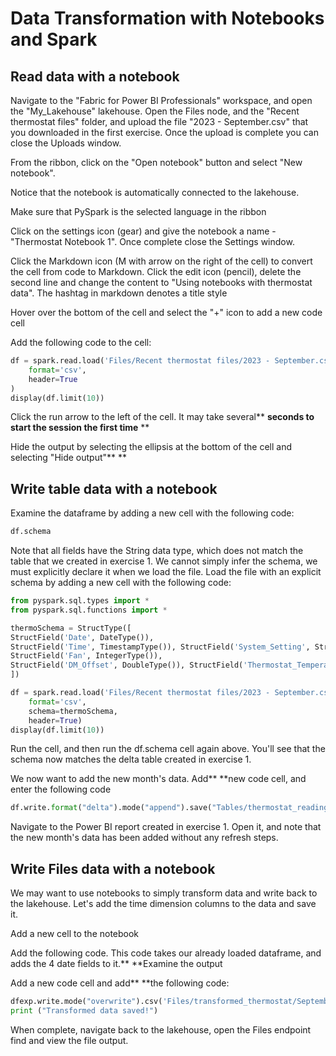 # Data Transformation with Notebooks and Spark

## Read **data with a** notebook

Navigate to the "Fabric for Power BI Professionals" workspace, and open the "My_Lakehouse" lakehouse. Open the Files node, and the "Recent thermostat files" folder, and upload the file "2023 - September.csv" that you downloaded in the first exercise. Once the upload is complete you can close the Uploads window. 

From the ribbon, click on the "Open notebook" button and select "New notebook".

Notice that the notebook is automatically connected to the lakehouse.

Make sure that PySpark is the selected language in the ribbon

Click on the settings icon (gear) and give the notebook a name - "Thermostat Notebook 1". Once complete close the Settings window.

Click the Markdown icon (M with arrow on the right of the cell) to convert the cell from code to Markdown. Click the edit icon (pencil), delete the second line and change the content to "Using notebooks with thermostat data". The hashtag in markdown denotes a title style

Hover over the bottom of the cell and select the "+" icon to add a new code cell

Add the following code to the cell:

```Python
df = spark.read.load('Files/Recent thermostat files/2023 - September.csv',
    format='csv',
    header=True
)
display(df.limit(10))
```

Click the run arrow to the left of the cell. It may take several** **seconds to start the session the first time** **

Hide the output by selecting the ellipsis at the bottom of the cell and selecting "Hide output"** **

## Write **table** data with a notebook

Examine the dataframe by adding a new cell with the following code:

```Python
df.schema
```

Note that all fields have the String data type, which does not match the table that we created in exercise 1. We cannot simply infer the schema, we must explicitly declare it when we load the file. Load the file with an explicit schema by adding a new cell with the following code:

```Python
from pyspark.sql.types import *
from pyspark.sql.functions import *

thermoSchema = StructType([
StructField('Date', DateType()), 
StructField('Time', TimestampType()), StructField('System_Setting', StringType()), StructField('System_Mode', StringType()), StructField('Calendar_Event', StringType()), StructField('Program_Mode', StringType()), StructField('Cool_Set_Temp', DoubleType()), StructField('Heat_Set_Temp', DoubleType()), StructField('Current_Temp', DoubleType()), StructField('Current_Humidity', IntegerType()), StructField('Outdoor_Temp', DoubleType()), StructField('Wind_Speed', IntegerType()), StructField('Cool_Stage_1', IntegerType()), StructField('Cool_Stage_2', IntegerType()), StructField('Heat_Stage_1', IntegerType()), StructField('Heat_Stage_2', IntegerType()), StructField('Aux_Heat_1', IntegerType()), 
StructField('Fan', IntegerType()), 
StructField('DM_Offset', DoubleType()), StructField('Thermostat_Temperature', DoubleType()), StructField('Thermostat_Humidity', IntegerType()), StructField('Thermostat_Motion', IntegerType())
])

df = spark.read.load('Files/Recent thermostat files/2023 - September.csv',
    format='csv',
    schema=thermoSchema,
    header=True)
display(df.limit(10))

```

Run the cell, and then run the df.schema cell again above. You'll see that the schema now matches the delta table created in exercise 1. 

We now want to add the new month's data. Add** **new code cell, and enter the following code

```Python
df.write.format("delta").mode("append").save("Tables/thermostat_readings")
```

Navigate to the Power BI report created in exercise 1. Open it, and note that the new month's data has been added without any refresh steps.

## Write Files data with a notebook

We may want to use notebooks to simply transform data and write back to the lakehouse. Let's add the time dimension columns to the data and save it.

Add a new cell to the notebook

Add the following code. This code takes our already loaded dataframe, and adds the 4 date fields to it.** **Examine the output

Add a new code cell and add** **the following code:

```Python
dfexp.write.mode("overwrite").csv('Files/transformed_thermostat/September2023')
print ("Transformed data saved!")
```

When complete, navigate back to the lakehouse, open the Files endpoint find and view the file output.
